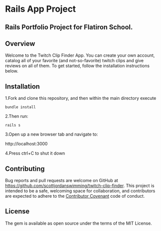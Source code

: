 # Rails App Project
## Rails Portfolio Project for Flatiron School.

## Overview
Welcome to the Twitch Clip Finder App. You can create your own account, catalog all of your favorite (and not-so-favorite) twitch clips and give reviews on all of them. To get started, follow the installation instructions below.

## Installation

1.Fork and clone this repository, and then within the main directory execute

`bundle install`

2.Then run:

`rails s`

3.Open up a new browser tab and navigate to:

http://localhost:3000

4.Press ctrl+C to shut it down

## Contributing
Bug reports and pull requests are welcome on GitHub at https://github.com/scottjordanswimming/twitch-clip-finder. This project is intended to be a safe, welcoming space for collaboration, and contributors are expected to adhere to the [Contributor Covenant](https://www.contributor-covenant.org/) code of conduct.

## License
The gem is available as open source under the terms of the MIT License.
